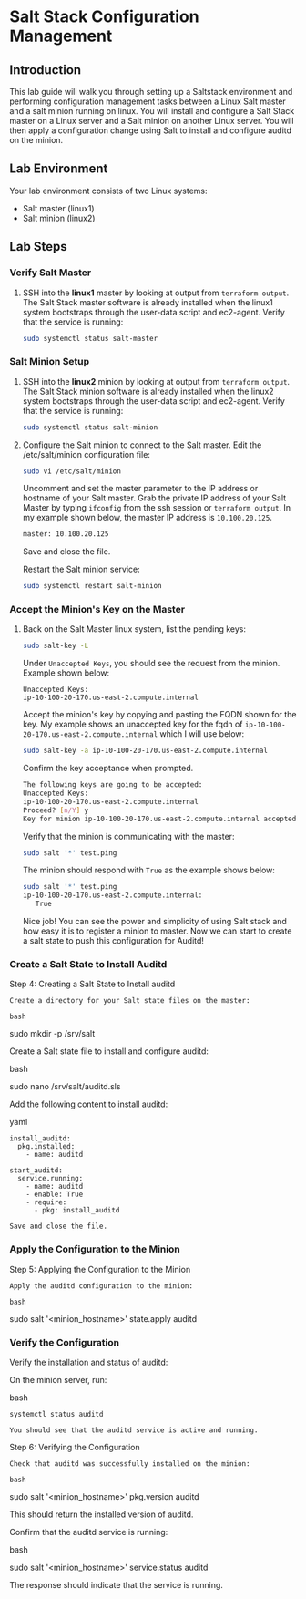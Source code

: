 # Salt Stack Configuration Management
## Introduction

This lab guide will walk you through setting up a Saltstack environment and performing configuration management tasks between a Linux Salt master and a salt minion running on linux.  You will install and configure a Salt Stack master on a Linux server and a Salt minion on another Linux server. You will then apply a configuration change using Salt to install and configure auditd on the minion.


## Lab Environment
Your lab environment consists of two Linux systems:

- Salt master (linux1)
- Salt minion (linux2)

## Lab Steps

### Verify Salt Master

1. SSH into the **linux1** master by looking at output from ```terraform output```.  The Salt Stack master software is already installed when the linux1 system bootstraps through the user-data script and ec2-agent.  Verify that the service is running:
   
   ```bash
   sudo systemctl status salt-master
   ``` 

### Salt Minion Setup

1. SSH into the **linux2** minion by looking at output from ```terraform output```.  The Salt Stack minion software is already installed when the linux2 system bootstraps through the user-data script and ec2-agent.  Verify that the service is running:

   ```bash
   sudo systemctl status salt-minion
   ```

2. Configure the Salt minion to connect to the Salt master.  Edit the /etc/salt/minion configuration file:

   ```bash
   sudo vi /etc/salt/minion
   ```

   Uncomment and set the master parameter to the IP address or hostname of your Salt master.  Grab the private IP address of your Salt Master by typing ```ifconfig``` from the ssh session or ```terraform output```.  In my example shown below, the master IP address is ```10.100.20.125```.

   ```bash
   master: 10.100.20.125
   ```

   Save and close the file.

   Restart the Salt minion service:
   ```bash
   sudo systemctl restart salt-minion
   ```

### Accept the Minion's Key on the Master

1. Back on the Salt Master linux system, list the pending keys:
   ```bash
   sudo salt-key -L
   ```

   Under ```Unaccepted Keys```, you should see the request from the minion.  Example shown below:
   ```
   Unaccepted Keys:
   ip-10-100-20-170.us-east-2.compute.internal
   ```

   Accept the minion's key by copying and pasting the FQDN shown for the key.  My example shows an unaccepted key for the fqdn of ```ip-10-100-20-170.us-east-2.compute.internal``` which I will use below:
   ```bash
   sudo salt-key -a ip-10-100-20-170.us-east-2.compute.internal
   ```

   Confirm the key acceptance when prompted.
   ```bash
   The following keys are going to be accepted:
   Unaccepted Keys:
   ip-10-100-20-170.us-east-2.compute.internal
   Proceed? [n/Y] y
   Key for minion ip-10-100-20-170.us-east-2.compute.internal accepted.
   ```

   Verify that the minion is communicating with the master:
   ```bash
   sudo salt '*' test.ping
   ```

   The minion should respond with ```True``` as the example shows below:
   ```bash
   sudo salt '*' test.ping
   ip-10-100-20-170.us-east-2.compute.internal:
      True
   ```

   Nice job!  You can see the power and simplicity of using Salt stack and how easy it is to register a minion to master.  Now we can start to create a salt state to push this configuration for Auditd!

### Create a Salt State to Install Auditd

Step 4: Creating a Salt State to Install auditd

    Create a directory for your Salt state files on the master:

    bash

sudo mkdir -p /srv/salt

Create a Salt state file to install and configure auditd:

bash

sudo nano /srv/salt/auditd.sls

Add the following content to install auditd:

yaml

    install_auditd:
      pkg.installed:
        - name: auditd

    start_auditd:
      service.running:
        - name: auditd
        - enable: True
        - require:
          - pkg: install_auditd

    Save and close the file.

### Apply the Configuration to the Minion

Step 5: Applying the Configuration to the Minion

    Apply the auditd configuration to the minion:

    bash

sudo salt '<minion_hostname>' state.apply auditd

### Verify the Configuration

Verify the installation and status of auditd:

On the minion server, run:

bash

    systemctl status auditd

    You should see that the auditd service is active and running.

Step 6: Verifying the Configuration

    Check that auditd was successfully installed on the minion:

    bash

sudo salt '<minion_hostname>' pkg.version auditd

This should return the installed version of auditd.

Confirm that the auditd service is running:

bash

sudo salt '<minion_hostname>' service.status auditd

The response should indicate that the service is running.
